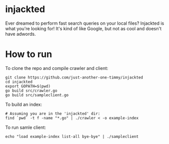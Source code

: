 injackted
=========
Ever dreamed to perform fast search queries on your local files? Injackted is what you're looking for! It's kind of like Google, but not as cool and doesn't have adwords.


How to run
==========
To clone the repo and compile crawler and client:
```
git clone https://github.com/just-another-one-timmy/injackted
cd injackted
export GOPATH=$(pwd)
go build src/crawler.go
go build src/sampleclient.go
```

To build an index:
```
# Assuming you are in the 'injackted' dir:
find `pwd` -t f -name "*.go" | ./crawler < -o example-index
```

To run samle client:
```
echo "load example-index list-all bye-bye" | ./sampleclient
```
